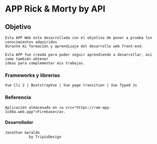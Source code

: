 # APP Rick & Morty by API

## Objetivo
```
Esta APP Web esta desarrollada con el objetivo de poner a prueba los conocimientos adquiridos 
durante mi formación y aprendizaje del desarrollo web front-end.
```
```
Esta APP fue creada para poder seguir aprendiendo a desarrollar, asi como también obtener 
ideas para complementar mis trabajos.
```
### Frameworks y librerias
```
Vue Cli 2 | BootstrapVue | Vue page transition | Vue Typed Js
```

### Referencia
```
Aplicación almacenada en <a src="https://ram-app-1cd9a.web.app">Firebase</a>.
```

#### Desarrollador
```
Jonathan Geraldo
           by TripioDesign
```
